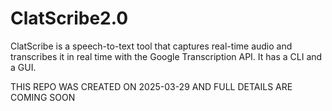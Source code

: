 # ClatScribe2.0
ClatScribe is a speech-to-text tool that captures real-time audio and transcribes it in real time with the Google Transcription API. It has a CLI and a GUI.

THIS REPO WAS CREATED ON 2025-03-29 AND FULL DETAILS ARE COMING SOON
